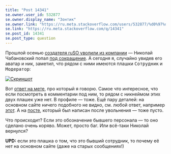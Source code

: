 ```yaml
---
title: "Post 14341"
se.owner.user_id: 532877
se.owner.display_name: "Зонтик"
se.owner.link: "https://ru.meta.stackoverflow.com/users/532877/%d0%97%d0%be%d0%bd%d1%82%d0%b8%d0%ba"
se.link: "https://ru.meta.stackoverflow.com/q/14341"
se.post_id: 14341
se.post_type: question
---
```

<p>Прошлой осенью <a href="https://ru.meta.stackoverflow.com/q/12700/532877">создателя ruSO уволили из компании</a> — Николай Чабановский попал <a href="https://stackoverflow.blog/2023/05/10/a-message-from-prashanth-chandrasekar-ceo-stack-overflow/">под сокращение</a>. А сегодня я, случайно увидев его аватар и ник, заметил, что рядом с ними имеются плашки <kbd>Сотрудник</kbd> и <kbd>Модератор</kbd>:</p>
<p><a href="https://i.sstatic.net/cwiI0lug.png" rel="nofollow noreferrer"><img src="https://i.sstatic.net/cwiI0lug.png" alt="Скриншот" /></a></p>
<p>Вот <a href="https://ru.meta.stackoverflow.com/a/321/532877">ответ на мете</a>, про который я говорю. Самое что интересное, что если посмотреть в комментарии под ним, то рядом с никнеймом этих двух плашек уже нет. В профиле — тоже. Ещё пару деталей: на основном сайте ничего подобного не видно, см. любой ответ, например <a href="https://ru.stackoverflow.com/a/1222576/532877">этот</a>. А на <a href="https://ru.meta.stackoverflow.com/a/12706/532877">посте</a>, который был написан после увольнения — тоже пусто.</p>
<p>Что происходит? Если это обозначение бывшего персонала — то оно сделано очень коряво. Может, просто баг. Или всё-таки Николай вернулся?</p>
<p><strong>UPD:</strong> если это плашка о том, что это бывший сотрудник, то почему её нет на основном сайте (даже на старых сообщениях!)</p>
